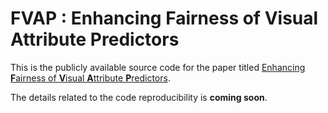 # **FVAP** : Enhancing **F**airness of **V**isual **A**ttribute **P**redictors

This is the publicly available source code for the paper titled [Enhancing **F**airness of **V**isual **A**ttribute **P**redictors](https://arxiv.org/abs/2207.05727).

The details related to the code reproducibility is **coming soon**. 
